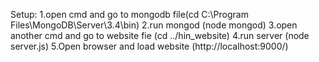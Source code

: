 Setup:
1.open cmd and go to mongodb file(cd C:\Program Files\MongoDB\Server\3.4\bin)
2.run mongod (node mongod)
3.open another cmd and go to website fie (cd ../hin_website)
4.run server (node server.js)
5.Open browser and load website (http://localhost:9000/)

